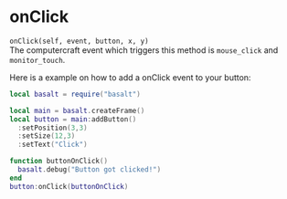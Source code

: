 # onClick
`onClick(self, event, button, x, y)`<br>
The computercraft event which triggers this method is `mouse_click` and `monitor_touch`.

Here is a example on how to add a onClick event to your button:

```lua
local basalt = require("basalt")

local main = basalt.createFrame()
local button = main:addButton()
  :setPosition(3,3)
  :setSize(12,3)
  :setText("Click")

function buttonOnClick()
  basalt.debug("Button got clicked!")
end
button:onClick(buttonOnClick)
```